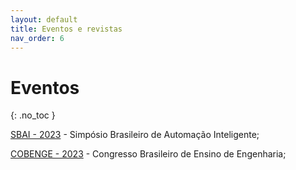 ```yaml
---
layout: default
title: Eventos e revistas
nav_order: 6
---
```


# Eventos
{: .no_toc }

[SBAI - 2023](https://sbai2023.com.br/) - Simpósio Brasileiro de Automação Inteligente;

[COBENGE - 2023]() - Congresso Brasileiro de Ensino de Engenharia;
